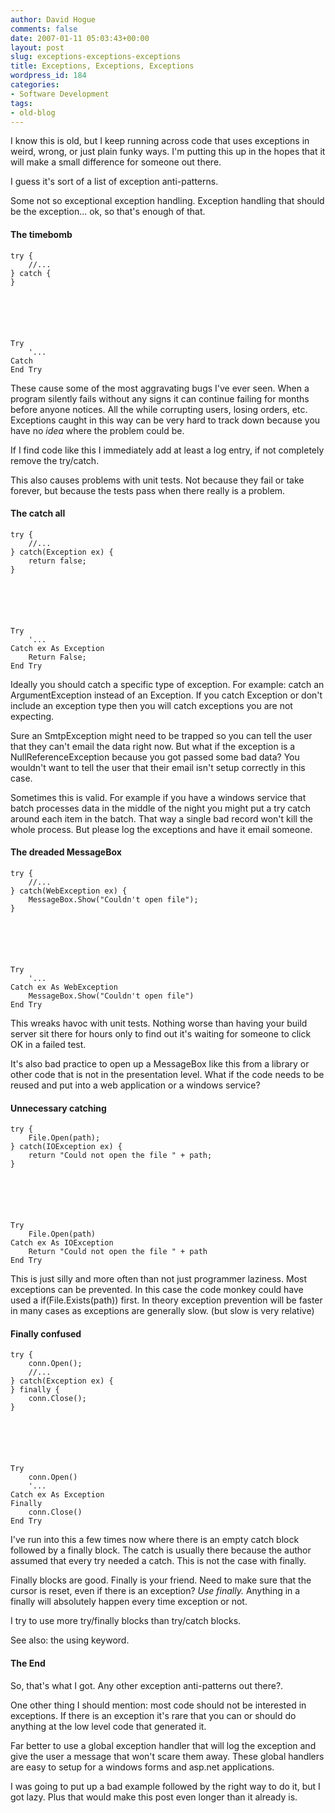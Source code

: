 ```yaml
---
author: David Hogue
comments: false
date: 2007-01-11 05:03:43+00:00
layout: post
slug: exceptions-exceptions-exceptions
title: Exceptions, Exceptions, Exceptions
wordpress_id: 184
categories:
- Software Development
tags:
- old-blog
---
```


I know this is old, but I keep running across code that uses exceptions in weird, wrong, or just plain funky ways.  I'm putting this up in the hopes that it will make a small difference for someone out there.  

I guess it's sort of a list of exception anti-patterns.  

Some not so exceptional exception handling.  Exception handling that should be the exception...  ok, so that's enough of that.



#### The timebomb







    
    try {
        //...
    } catch {
    }





    
    Try
        '...
    Catch
    End Try





These cause some of the most aggravating bugs I've ever seen.  When a program silently fails without any signs it can continue failing for months before anyone notices.  All the while corrupting users, losing orders, etc.  Exceptions caught in this way can be very hard to track down because you have no _idea_ where the problem could be.  

If I find code like this I immediately add at least a log entry, if not completely remove the try/catch.

This also causes problems with unit tests.  Not because they fail or take forever, but because the tests pass when there really is a problem.




#### The catch all







    
    try {
        //...
    } catch(Exception ex) {
        return false;
    }





    
    Try
        '...
    Catch ex As Exception
        Return False;
    End Try





Ideally you should catch a specific type of exception.  For example: catch an ArgumentException instead of an Exception.  If you catch Exception or don't include an exception type then you will catch exceptions you are not expecting.  

Sure an SmtpException might need to be trapped so you can tell the user that they can't email the data right now.  But what if the exception is a NullReferenceException because you got passed some bad data?  You wouldn't want to tell the user that their email isn't setup correctly in this case.

Sometimes this is valid.  For example if you have a windows service that batch processes data in the middle of the night you might put a try catch around each item in the batch.  That way a single bad record won't kill the whole process.  But please log the exceptions and have it email someone.



#### The dreaded MessageBox







    
    try {
        //...
    } catch(WebException ex) {
        MessageBox.Show("Couldn't open file");
    }





    
    Try
        '...
    Catch ex As WebException
        MessageBox.Show("Couldn't open file")
    End Try





This wreaks havoc with unit tests.  Nothing worse than having your build server sit there for hours only to find out it's waiting for someone to click OK in a failed test.

It's also bad practice to open up a MessageBox like this from a library or other code that is not in the presentation level.  What if the code needs to be reused and put into a web application or a windows service?



#### Unnecessary catching







    
    try {
        File.Open(path);
    } catch(IOException ex) {
        return "Could not open the file " + path;
    }





    
    Try
        File.Open(path)
    Catch ex As IOException
        Return "Could not open the file " + path
    End Try





This is just silly and more often than not just programmer laziness.  Most exceptions can be prevented.  In this case the code monkey could have used a if(File.Exists(path)) first.  In theory exception prevention will be faster in many cases as exceptions are generally slow. (but slow is very relative)



#### Finally confused







    
    try {
        conn.Open();
        //...
    } catch(Exception ex) {
    } finally {
        conn.Close();
    }





    
    Try
        conn.Open()
        '...
    Catch ex As Exception
    Finally
        conn.Close()
    End Try





I've run into this a few times now where there is an empty catch block followed by a finally block.  The catch is usually there because the author assumed that every try needed a catch.  This is not the case with finally.

Finally blocks are good.  Finally is your friend.  Need to make sure that the cursor is reset, even if there is an exception? _Use finally._  Anything in a finally will absolutely happen every time exception or not.

I try to use more try/finally blocks than try/catch blocks.

See also: the using keyword.



#### The End


So, that's what I got.  Any other exception anti-patterns out there?.

One other thing I should mention: most code should not be interested in exceptions.  If there is an exception it's rare that you can or should do anything at the low level code that generated it.  

Far better to use a global exception handler that will log the exception and give the user a message that won't scare them away.  These global handlers are easy to setup for a windows forms and asp.net applications.

I was going to put up a bad example followed by the right way to do it, but I got lazy.  Plus that would make this post even longer than it already is.
